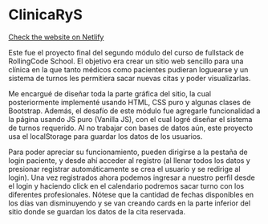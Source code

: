 # ClinicaRyS

[Check the website on Netlify](https://clinicarys.netlify.app/)

Este fue el proyecto final del segundo módulo del curso de fullstack de RollingCode School. El objetivo era crear un sitio web sencillo para una clínica en la que tanto médicos como pacientes pudieran loguearse y un sistema de turnos les permitiera sacar nuevas citas y poder visualizarlas.

Me encargué de diseñar toda la parte gráfica del sitio, la cual posteriormente implementé usando HTML, CSS puro y algunas clases de Bootstrap.
Además, el desafío de este módulo fue agregarle funcionalidad a la página usando JS puro (Vanilla JS), con el cual logré diseñar el sistema de turnos requerido.
Al no trabajar con bases de datos aún, este proyecto usa el localStorage para guardar los datos de los usuarios.

Para poder apreciar su funcionamiento, pueden dirigirse a la pestaña de login paciente, y desde ahí acceder al registro (al llenar todos los datos y presionar registrar automáticamente se crea el usuario y se redirige al login). Una vez registrados ahora podemos ingresar a nuestro perfil desde el login y haciendo click en el calendario podremos sacar turno con los diferentes profesionales. Nótese que la cantidad de fechas disponibles en los días van disminuyendo y se van creando cards en la parte inferior del sitio donde se guardan los datos de la cita reservada.
